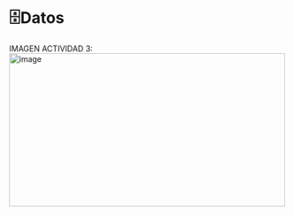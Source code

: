 # 🗄️Datos


IMAGEN ACTIVIDAD 3:
<img width="498" height="277" alt="image" src="https://github.com/user-attachments/assets/c446f342-acfa-4f60-b1a2-5cfab8ca29a6" />
